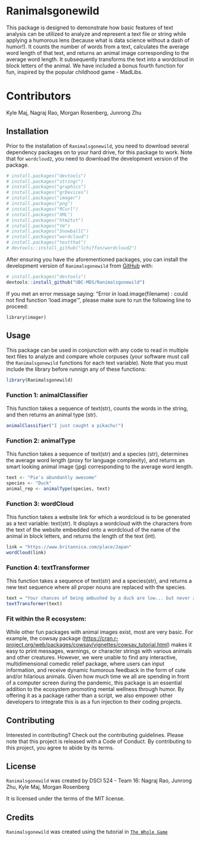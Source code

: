 
<!-- README.md is generated from README.Rmd. Please edit that file -->

# Ranimalsgonewild

<!-- badges: start -->
<!-- badges: end -->

This package is designed to demonstrate how basic features of text
analysis can be utilized to analyze and represent a text file or string
while applying a humorous lens (because what is data science without a
dash of humor!). It counts the number of words from a text, calculates
the average word length of that text, and returns an animal image
corresponding to the average word length. It subsequently transforms the
text into a wordcloud in block letters of the animal. We have included a
bonus fourth function for fun, inspired by the popular childhood game -
MadLibs.

# Contributors

Kyle Maj, Nagraj Rao, Morgan Rosenberg, Junrong Zhu

## Installation

Prior to the installation of `Ranimalsgonewild`, you need to download
several dependency packages on to your hard drive, for this package to
work. Note that for `wordcloud2`, you need to download the development
version of the package.

``` r
# install.packages("devtools")
# install.packages("stringr")
# install.packages("graphics")
# install.packages("grDevices")
# install.packages("imager")
# install.packages("png")
# install.packages("RCurl")
# install.packages("XML")
# install.packages("htm2txt")
# install.packages("tm")
# install.packages("SnowballC")
# install.packages("wordcloud")
# install.packages("testthat")
# devtools::install_github("lchiffon/wordcloud2")
```

After ensuring you have the aforementioned packages, you can install the
development version of `Ranimalsgonewild` from
[GitHub](https://github.com/) with:

``` r
# install.packages("devtools")
devtools::install_github("UBC-MDS/Ranimalsgonewild")
```

If you met an error message saying: “Error in load.image(filename) :
could not find function ‘load.image’”, please make sure to run the
following line to proceed:

    library(imager)

## Usage

This package can be used in conjunction with any code to read in
multiple text files to analyze and compare whole corpuses (your software
must call the `Ranimalsgonewild` functions for each text variable). Note
that you must include the library before runnign any of these functions:

``` r
library(Ranimalsgonewild)
```

### Function 1: animalClassifier

This function takes a sequence of text(str), counts the words in the
string, and then returns an animal type (str).

``` r
animalClassifier("I just caught a pikachu!")
```

### Function 2: animalType

This function takes a sequence of text(str) and a species (str),
determines the average word length (proxy for language complexity), and
returns an smart looking animal image (jpg) corresponding to the average
word length.

``` r
text <- "Pie's abundantly awesome"
species <- "Duck"
animal_rep <- animalType(species, text)
```

### Function 3: wordCloud

This function takes a website link for which a wordcloud is to be
generated as a text variable: text(str). It displays a wordcloud with
the characters from the text of the website embedded onto a wordcloud of
the name of the animal in block letters, and returns the length of the
text (int).

``` r
link = "https://www.britannica.com/place/Japan"
wordCloud(link)
```

### Function 4: textTransformer

This function takes a sequence of text(str) and a species(str), and
returns a new text sequence where all proper nouns are replaced with the
species.

``` r
text = "Your chances of being ambushed by a duck are low... but never zero!"
textTransformer(text)
```

### Fit within the R ecosystem:

While other fun packages with animal images exist, most are very basic.
For example, the cowsay package
(<https://cran.r-project.org/web/packages/cowsay/vignettes/cowsay_tutorial.html>)
makes it easy to print messages, warnings, or character strings with
various animals and other creatures. However, we were unable to find any
interactive, multidimensional comedic relief package, where users can
input information, and receive dynamic humorous feedback in the form of
cute and/or hilarious animals. Given how much time we all are spending
in front of a computer screen during the pandemic, this package is an
essential addition to the ecosystem promoting mental wellness through
humor. By offering it as a package rather than a script, we also empower
other developers to integrate this is as a fun injection to their coding
projects.

## Contributing

Interested in contributing? Check out the contributing guidelines.
Please note that this project is released with a Code of Conduct. By
contributing to this project, you agree to abide by its terms.

## License

`Ranimalsgonewild` was created by DSCI 524 - Team 16: Nagraj Rao,
Junrong Zhu, Kyle Maj, Morgan Rosenberg

It is licensed under the terms of the MIT license.

## Credits

`Ranimalsgonewild` was created using the tutorial in
[`The Whole Game`](https://r-pkgs.org/whole-game.html)
